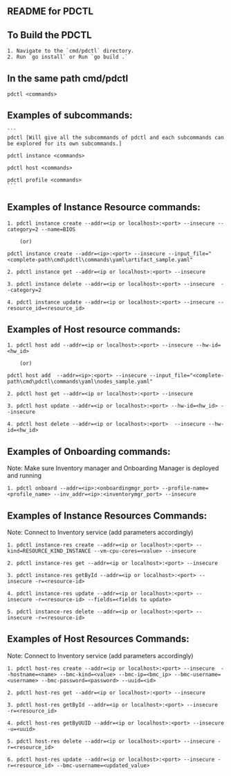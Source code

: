 ## README for PDCTL 

## To Build the PDCTL 
	1. Navigate to the `cmd/pdctl` directory.
	2. Run `go install` or Run `go build .`

## In the same path cmd/pdctl
	pdctl <commands>

## Examples of subcommands: 	
	```
	pdctl [Will give all the subcommands of pdctl and each subcommands can be explored for its own subcommands.]

	pdctl instance <commands> 

	pdctl host <commands> 

	pdctl profile <commands>
	```
## Examples of Instance Resource commands:

	1. pdctl instance create --addr=<ip or localhost>:<port> --insecure --category=2 --name=BIOS  

		(or)

	pdctl instance create --addr=<ip>:<port> --insecure --input_file="<complete-path\cmd\pdctl\commands\yaml\artifact_sample.yaml"	

	2. pdctl instance get --addr=<ip or localhost>:<port> --insecure

	3. pdctl instance delete --addr=<ip or localhost>:<port> --insecure  --category=2

	4. pdctl instance update --addr=<ip or localhost>:<port> --insecure --resource_id=<resource_id>

## Examples of Host resource commands:

	1. pdctl host add --addr=<ip or localhost>:<port> --insecure --hw-id=<hw_id>

		(or)

	pdctl host add  --addr=<ip>:<port> --insecure --input_file="<complete-path\cmd\pdctl\commands\yaml\nodes_sample.yaml"

	2. pdctl host get --addr=<ip or localhost>:<port> --insecure

	3. pdctl host update --addr=<ip or localhost>:<port> --hw-id=<hw_id> --insecure

	4. pdctl host delete --addr=<ip or localhost>:<port>  --insecure --hw-id=<hw_id>

		
## Examples of Onboarding commands:

Note: Make sure Inventory manager and Onboarding Manager is deployed and running

	1. pdctl onboard --addr=<ip>:<onboardingmgr_port> --profile-name=<profile_name> --inv_addr=<ip>:<inventorymgr_port> --insecure
        
## Examples of Instance Resources Commands:

Note: Connect to Inventory service (add parameters accordingly)

	1. pdctl instance-res create --addr=<ip or localhost>:<port> --kind=RESOURCE_KIND_INSTANCE --vm-cpu-cores=<value> --insecure

	2. pdctl instance-res get --addr=<ip or localhost>:<port> --insecure

	3. pdctl instance-res getById --addr=<ip or localhost>:<port> --insecure -r=<resource-id>

	4. pdctl instance-res update --addr=<ip or localhost>:<port> --insecure -r=<resource-id> --fields=<fields to update>

	5. pdctl instance-res delete --addr=<ip or localhost>:<port> --insecure -r=<resource-id>

## Examples of Host Resources Commands:

Note: Connect to Inventory service (add parameters accordingly)

	1. pdctl host-res create --addr=<ip or localhost>:<port> --insecure  --hostname=<name> --bmc-kind=<value> --bmc-ip=<bmc_ip> --bmc-username=<username> --bmc-password=<password> --uuid=<id>

	2. pdctl host-res get --addr=<ip or localhost>:<port> --insecure

	3. pdctl host-res getById --addr=<ip or localhost>:<port> --insecure  -r=<resource_id>

	4. pdctl host-res getByUUID --addr=<ip or localhost>:<port> --insecure -u=<uuid>

	5. pdctl host-res delete --addr=<ip or localhost>:<port> --insecure -r=<resource_id>

	6. pdctl host-res update --addr=<ip or localhost>:<port> --insecure -r=<resource_id> --bmc-username=<updated_value> 






